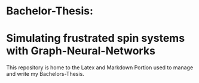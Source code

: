 # Bachelor-Thesis:
# Simulating frustrated spin systems with Graph-Neural-Networks

This repository is home to the Latex and Markdown Portion used to manage and write my Bachelors-Thesis.


